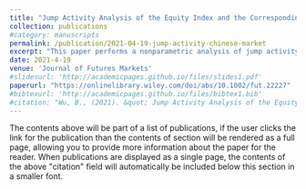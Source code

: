 ```yaml
---
title: "Jump Activity Analysis of the Equity Index and the Corresponding Volatility: Evidence From the Chinese Market"
collection: publications
#category: manuscripts
permalink: /publication/2021-04-19-jump-activity-chinese-market
excerpt: "This paper performs a nonparametric analysis of jump activity for the Chinese equities market. More precisely, we perform formal tests to decide whether the jumps in the 50 exchange‐traded fund (50ETF) and its volatility occur together by using the implied volatility index (iVIX) as a proxy for volatility. Our empirical findings are as follows: (i) joint jumps in the 50ETF and iVIX hardly occur, especially during noncrisis periods; (ii) there is a strong degree of dependence between the jump sizes of the 50ETF and iVIX when disaggregating jumps into their positive and negative parts; (iii) the jump component seems to contribute more to the leverage effect than the diffusive component."
date: 2021-4-19
venue: 'Journal of Futures Markets'
#slidesurl: 'http://academicpages.github.io/files/slides1.pdf'
paperurl: "https://onlinelibrary.wiley.com/doi/abs/10.1002/fut.22227"
#bibtexurl: 'http://academicpages.github.io/files/bibtex1.bib'
#citation: "Wu, B., (2021). &quot; Jump Activity Analysis of the Equity Index and the Corresponding Volatility: Evidence From the Chinese Market 1.&quot; <i>Journal 1</i>. 1(1)."
---
```

The contents above will be part of a list of publications, if the user clicks the link for the publication than the contents of section will be rendered as a full page, allowing you to provide more information about the paper for the reader. When publications are displayed as a single page, the contents of the above "citation" field will automatically be included below this section in a smaller font.
